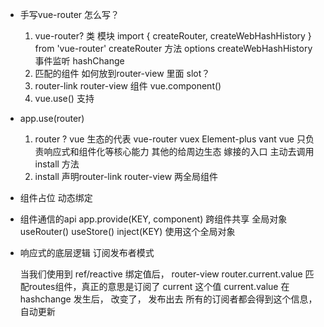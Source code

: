 - 手写vue-router 怎么写？
   1. vue-router? 类 模块
      import {
         createRouter,
         createWebHashHistory
      } from 'vue-router'
      createRouter 方法 options
      createWebHashHistory 事件监听 hashChange 
   2. 匹配的组件
      如何放到router-view 里面 slot？
   3. router-link router-view 组件
      vue.component()
   4. vue.use() 支持

- app.use(router)
   1. router ?
      vue 生态的代表 vue-router vuex Element-plus vant
      vue 只负责响应式和组件化等核心能力  其他的给周边生态
      嫁接的入口  主动去调用install 方法
   2. install
      声明router-link router-view 两全局组件

- <component :is="component"></component>
   组件占位
   动态绑定

- 组件通信的api
   app.provide(KEY, component) 跨组件共享 全局对象 useRouter() useStore()
   inject(KEY) 使用这个全局对象

- 响应式的底层逻辑
   订阅发布者模式

   当我们使用到 ref/reactive 绑定值后， router-view router.current.value 匹配routes组件，真正的意思是订阅了 current 这个值
   current.value 在 hashchange 发生后， 改变了， 发布出去
   所有的订阅者都会得到这个信息， 自动更新
